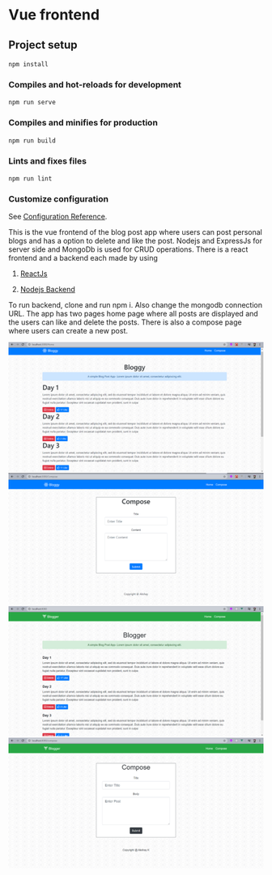 # Vue frontend

## Project setup
```
npm install
```

### Compiles and hot-reloads for development
```
npm run serve
```

### Compiles and minifies for production
```
npm run build
```

### Lints and fixes files
```
npm run lint
```

### Customize configuration
See [Configuration Reference](https://cli.vuejs.org/config/).


This is the vue frontend of the blog post app where users can post personal blogs and has a option to delete and like the post.
Nodejs and ExpressJs for server side and MongoDb is used for CRUD operations. There is a react frontend and a backend 
each made by using 
1) [ReactJs](https://github.com/akshay9677/Bloggy-reactFrontend)

2) [Nodejs Backend](https://github.com/akshay9677/Bloggy-backend)

To run backend, clone and run npm i. Also change the mongodb connection URL.
The app has two pages home page where all posts are displayed and the users can like and delete the posts. There is also a 
compose page where users can create a new post.



![a](/images/Screenshot%20(24).png)
![a](/images/Screenshot%20(25).png)
![a](/images/Screenshot%20(26).png)
![a](/images/Screenshot%20(27).png)
